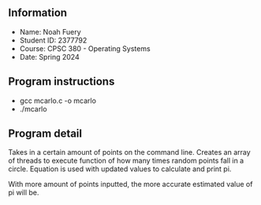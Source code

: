 ## Information
* Name: Noah Fuery
* Student ID: 2377792
* Course: CPSC 380 - Operating Systems
* Date: Spring 2024

## Program instructions
* gcc mcarlo.c -o mcarlo
* ./mcarlo <number of points>

## Program detail
Takes in a certain amount of points on the command line. Creates an array of threads to execute function of how many times
random points fall in a circle. Equation is used with updated values to calculate and print pi.

With more amount of points inputted, the more accurate estimated value of pi will be.